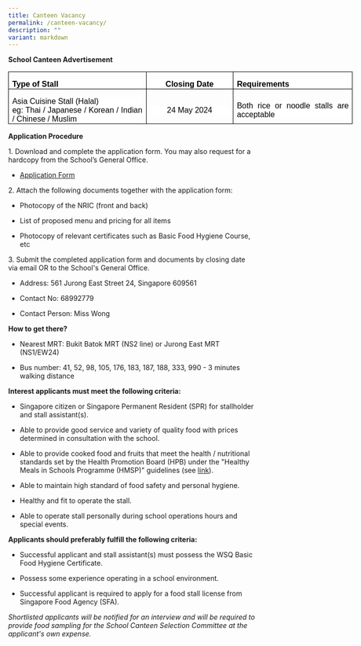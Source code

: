 ```yaml
---
title: Canteen Vacancy
permalink: /canteen-vacancy/
description: ""
variant: markdown
---
```

**School Canteen Advertisement**


<table class="MsoNormalTable" border="1" cellspacing="0" cellpadding="0" width="655" style="width:550pt;border-collapse:collapse;border:none;mso-border-alt:solid windowtext .5pt;
 mso-yfti-tbllook:1184;mso-padding-alt:0in 5.4pt 0in 5.4pt;mso-border-insideh:
 .5pt solid windowtext;mso-border-insidev:.5pt solid windowtext"><tbody><tr style="mso-yfti-irow:0;mso-yfti-firstrow:yes"><td width="265" valign="top" style="width:198.9pt;border:solid windowtext 1.0pt;
  mso-border-alt:solid windowtext .5pt;padding:0in 5.4pt 0in 5.4pt"><p class="MsoNormal" style="margin-bottom:0in;text-align:justify;text-justify:
  inter-ideograph;line-height:normal;background:white"><b><span style="font-size:12.0pt;font-family:&quot;Arial&quot;,sans-serif;color:black;
  mso-color-alt:windowtext">Type of Stall</span></b><b><span style="font-size:
  12.0pt;font-family:&quot;Arial&quot;,sans-serif"></span></b></p></td><td width="162" style="width:121.5pt;border:solid windowtext 1.0pt;border-left:
  none;mso-border-left-alt:solid windowtext .5pt;mso-border-alt:solid windowtext .5pt;
  padding:0in 5.4pt 0in 5.4pt"><p class="MsoNormal" align="center" style="margin-bottom:0in;text-align:center;
  line-height:normal;background:white"><b><span style="font-size:12.0pt;
  font-family:&quot;Arial&quot;,sans-serif;color:black;mso-color-alt:windowtext">Closing Date</span></b><b><span style="font-size:12.0pt;font-family:&quot;Arial&quot;,sans-serif"></span></b></p></td><td width="228" valign="top" style="width:171.0pt;border:solid windowtext 1.0pt;
  border-left:none;mso-border-left-alt:solid windowtext .5pt;mso-border-alt:
  solid windowtext .5pt;padding:0in 5.4pt 0in 5.4pt"><p class="MsoNormal" style="margin-bottom:0in;text-align:justify;text-justify:
  inter-ideograph;line-height:normal;background:white"><b><span style="font-size:12.0pt;font-family:&quot;Arial&quot;,sans-serif;color:black;
  mso-color-alt:windowtext">Requirements</span></b><b><span style="font-size:
  12.0pt;font-family:&quot;Arial&quot;,sans-serif"></span></b></p></td></tr><tr style="mso-yfti-irow:2;mso-yfti-lastrow:yes;height:44.5pt"><td width="265" style="width:198.9pt;border:solid windowtext 1.0pt;border-top:
  none;mso-border-top-alt:solid windowtext .5pt;mso-border-alt:solid windowtext .5pt;
  padding:0in 5.4pt 0in 5.4pt;height:44.5pt"><p class="MsoNormal" style="margin-bottom:0in;text-align:justify;text-justify:
  inter-ideograph;line-height:normal;background:white"><span style="font-size:
  12.0pt;font-family:&quot;Arial&quot;,sans-serif;color:black;mso-color-alt:windowtext">Asia Cuisine Stall (Halal)</span><br><span style="font-size:12.0pt;font-family:&quot;Arial&quot;,sans-serif;
  color:black;mso-color-alt:windowtext">eg: Thai / Japanese / Korean / Indian / Chinese / Muslim</span><span style="font-size:12.0pt;font-family:&quot;Arial&quot;,sans-serif"></span></p></td><td width="162" style="width:121.5pt;border-top:none;border-left:none;
  border-bottom:solid windowtext 1.0pt;border-right:solid windowtext 1.0pt;
  mso-border-top-alt:solid windowtext .5pt;mso-border-left-alt:solid windowtext .5pt;
  mso-border-alt:solid windowtext .5pt;padding:0in 5.4pt 0in 5.4pt;height:44.5pt"><p class="MsoNormal" align="center" style="margin-bottom:0in;text-align:center;
  line-height:normal;background:white"><span style="font-size:12.0pt;
  font-family:&quot;Arial&quot;,sans-serif;color:black;mso-color-alt:windowtext">24 May 2024</span><span style="font-size:12.0pt;font-family:&quot;Arial&quot;,sans-serif"></span></p></td><td width="228" style="width:171.0pt;border-top:none;border-left:none;
  border-bottom:solid windowtext 1.0pt;border-right:solid windowtext 1.0pt;
  mso-border-top-alt:solid windowtext .5pt;mso-border-left-alt:solid windowtext .5pt;
  mso-border-alt:solid windowtext .5pt;padding:0in 5.4pt 0in 5.4pt;height:44.5pt"><p class="MsoNormal" style="margin-bottom:0in;text-align:justify;text-justify:
  inter-ideograph;line-height:normal;background:white"><span style="font-size:
  12.0pt;font-family:&quot;Arial&quot;,sans-serif;color:black;mso-color-alt:windowtext">Both rice or noodle stalls are acceptable</span><span style="font-size:12.0pt;
  font-family:&quot;Arial&quot;,sans-serif"></span></p></td></tr></tbody></table>
	

**Application Procedure**

1\. Download and complete the application form. You may also request for a hardcopy from the School’s General Office.
* [Application Form](/files/canteen-stall-application-form.pdf)


2\. Attach the following documents together with the application form:
* Photocopy of the NRIC (front and back)

* List of proposed menu and pricing for all items

* Photocopy of relevant certificates such as Basic Food Hygiene Course, etc

3\. Submit the completed application form and documents by closing date via email OR to the School's General Office.

* Address: 561 Jurong East Street 24, Singapore 609561

* Contact No: 68992779

* Contact Person: Miss Wong

**How to get there?**

* Nearest MRT: Bukit Batok MRT (NS2 line) or Jurong East MRT (NS1/EW24)

* Bus number: 41, 52, 98, 105, 176, 183, 187, 188, 333, 990 - 3 minutes walking distance

**Interest applicants must meet the following criteria:**

* Singapore citizen or Singapore Permanent Resident (SPR) for stallholder and stall assistant(s).

* Able to provide good service and variety of quality food with prices determined in consultation with the school.

* Able to provide cooked food and fruits that meet the health / nutritional standards set by the Health Promotion Board (HPB) under the "Healthy Meals in Schools Programme (HMSP)" guidelines (see [link](https://www.hpb.gov.sg/schools/school-programmes/healthy-meals-in-schools-programme)).

* Able to maintain high standard of food safety and personal hygiene.

* Healthy and fit to operate the stall.

* Able to operate stall personally during school operations hours and special events.

**Applicants should preferably fulfill the following criteria:**

* Successful applicant and stall assistant(s) must possess the WSQ Basic Food Hygiene Certificate.

* Possess some experience operating in a school environment.

* Successful applicant is required to apply for a food stall license from Singapore Food Agency (SFA).

_Shortlisted applicants will be notified for an interview and will be required to provide food sampling for the School Canteen Selection Committee at the applicant's own expense._
